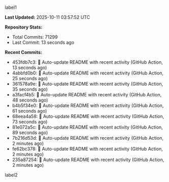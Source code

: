 
label1 
<!-- ACTIVITY_START -->
**Last Updated:** 2025-10-11 03:57:52 UTC

**Repository Stats:**
- Total Commits: 71299
- Last Commit: 13 seconds ago

**Recent Commits:**
- 453fdb7c3: 🤖 Auto-update README with recent activity (GitHub Action, 13 seconds ago)
- 4abbfd0b0: 🤖 Auto-update README with recent activity (GitHub Action, 25 seconds ago)
- 361578a9e: 🤖 Auto-update README with recent activity (GitHub Action, 35 seconds ago)
- a3facf4b5: 🤖 Auto-update README with recent activity (GitHub Action, 48 seconds ago)
- b4b5f34e0: 🤖 Auto-update README with recent activity (GitHub Action, 61 seconds ago)
- 68eea4a58: 🤖 Auto-update README with recent activity (GitHub Action, 73 seconds ago)
- 81e072a5c: 🤖 Auto-update README with recent activity (GitHub Action, 89 seconds ago)
- 7b216d53d: 🤖 Auto-update README with recent activity (GitHub Action, 2 minutes ago)
- fe62bc378: 🤖 Auto-update README with recent activity (GitHub Action, 2 minutes ago)
- 235a87254: 🤖 Auto-update README with recent activity (GitHub Action, 2 minutes ago)
<!-- ACTIVITY_END -->

label2
